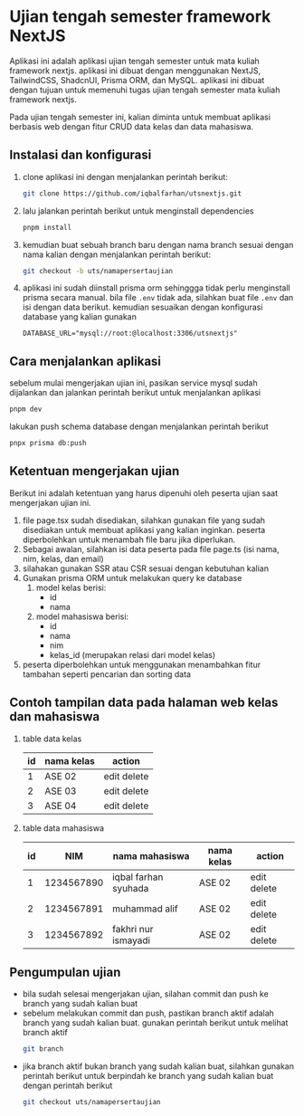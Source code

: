 # Ujian tengah semester framework NextJS

Aplikasi ini adalah aplikasi ujian tengah semester untuk mata kuliah framework nextjs. aplikasi ini dibuat dengan menggunakan NextJS, TailwindCSS, ShadcnUI, Prisma ORM, dan MySQL. aplikasi ini dibuat dengan tujuan untuk memenuhi tugas ujian tengah semester mata kuliah framework nextjs.

Pada ujian tengah semester ini, kalian diminta untuk membuat aplikasi berbasis web dengan fitur CRUD data kelas dan data mahasiswa.

## Instalasi dan konfigurasi

1. clone aplikasi ini dengan menjalankan perintah berikut:

   ```sh
   git clone https://github.com/iqbalfarhan/utsnextjs.git
   ```

2. lalu jalankan perintah berikut untuk menginstall dependencies

   ```sh
   pnpm install
   ```

3. kemudian buat sebuah branch baru dengan nama branch sesuai dengan nama kalian dengan menjalankan perintah berikut:

   ```sh
   git checkout -b uts/namapersertaujian
   ```

4. aplikasi ini sudah diinstall prisma orm sehinggga tidak perlu menginstall prisma secara manual. bila file `.env` tidak ada, silahkan buat file `.env` dan isi dengan data berikut. kemudian sesuaikan dengan konfigurasi database yang kalian gunakan

   ```
   DATABASE_URL="mysql://root:@localhost:3306/utsnextjs"
   ```

## Cara menjalankan aplikasi

sebelum mulai mengerjakan ujian ini, pasikan service mysql sudah dijalankan dan jalankan perintah berikut untuk menjalankan aplikasi

```sh
pnpm dev
```

lakukan push schema database dengan menjalankan perintah berikut

```sh
pnpx prisma db:push
```

## Ketentuan mengerjakan ujian

Berikut ini adalah ketentuan yang harus dipenuhi oleh peserta ujian saat mengerjakan ujian ini.

1. file page.tsx sudah disediakan, silahkan gunakan file yang sudah disediakan untuk membuat aplikasi yang kalian inginkan. peserta diperbolehkan untuk menambah file baru jika diperlukan.
2. Sebagai awalan, silahkan isi data peserta pada file page.ts (isi nama, nim, kelas, dan email)
3. silahakan gunakan SSR atau CSR sesuai dengan kebutuhan kalian
4. Gunakan prisma ORM untuk melakukan query ke database
   1. model kelas berisi:
      - id
      - nama
   2. model mahasiswa berisi:
      - id
      - nama
      - nim
      - kelas_id (merupakan relasi dari model kelas)
5. peserta diperbolehkan untuk menggunakan menambahkan fitur tambahan seperti pencarian dan sorting data

## Contoh tampilan data pada halaman web kelas dan mahasiswa

1.  table data kelas

    | id  | nama kelas | action      |
    | --- | ---------- | ----------- |
    | 1   | ASE 02     | edit delete |
    | 2   | ASE 03     | edit delete |
    | 3   | ASE 04     | edit delete |

2.  table data mahasiswa

    | id  | NIM        | nama mahasiswa       | nama kelas | action      |
    | --- | ---------- | -------------------- | ---------- | ----------- |
    | 1   | 1234567890 | iqbal farhan syuhada | ASE 02     | edit delete |
    | 2   | 1234567891 | muhammad alif        | ASE 02     | edit delete |
    | 3   | 1234567892 | fakhri nur ismayadi  | ASE 02     | edit delete |

## Pengumpulan ujian

- bila sudah selesai mengerjakan ujian, silahan commit dan push ke branch yang sudah kalian buat
- sebelum melakukan commit dan push, pastikan branch aktif adalah branch yang sudah kalian buat. gunakan perintah berikut untuk melihat branch aktif
  ```sh
  git branch
  ```
- jika branch aktif bukan branch yang sudah kalian buat, silahkan gunakan perintah berikut untuk berpindah ke branch yang sudah kalian buat dengan perintah berikut
  ```sh
  git checkout uts/namapersertaujian
  ```
